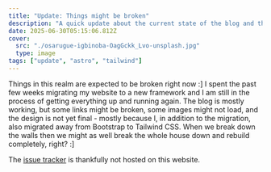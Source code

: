 ```yaml
---
title: "Update: Things might be broken"
description: "A quick update about the current state of the blog and the website."
date: 2025-06-30T05:15:06.812Z
cover:
  src: "./osarugue-igbinoba-OagGckk_Lvo-unsplash.jpg"
  type: image
tags: ["update", "astro", "tailwind"]
---
```


Things in this realm are expected to be broken right now :] I spent the past few weeks migrating my website to a new framework and I am still in the process of getting everything up and running again. The blog is mostly working, but some links might be broken, some images might not load, and the design is not yet final - mostly because I, in addition to the migration, also migrated away from Bootstrap to Tailwind CSS. When we break down the walls then we might as well break the whole house down and rebuild completely, right? :]

The [issue tracker](https://github.com/davidsneighbour/kollitsch.dev/issues) is thankfully not hosted on this website.
